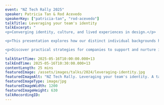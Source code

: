 ```yaml
---
event: "NZ Tech Rally 2025"
speaker: Patricia Tan & Rod Acevedo
speakerKey: ["patricia-tan", "rod-acevedo"]
talkTitle: Leveraging your team's identity
talkExcerpt: "  
<p>Converging identity, culture, and lived experiences in design.</p> 

<p>This presentation explores how our distinct individual backgrounds have shaped our careers in design and tech, from the challenges we've faced to the different ways we've overcome them. We'll share our personal stories, shedding light on the unique issues and frustrations immigrants encounter, and how we've transformed our cultural backgrounds into professional strengths.</p> 

<p>Discover practical strategies for companies to support and nurture immigrant talent, tapping into the diverse perspectives that drive innovation. Join us for an inspiring look at design through an immigrant's lens, and gain actionable insights to create a more inclusive, creative workplace that harnesses the power of cultural diversity.</p>
"
talkStartTime: 2025-05-16T10:00:00.000+13
talkEndTime: 2025-05-16T10:30:00.000+13
contentLength: 25 mins
featuredImage: /assets/images/talks/2024/leveraging-identity.jpg
featuredImageAlt: "NZ Tech Rally. Leveraging your team's identity. A talk by Patricia Tan, Senior Product Designer & Rod Acevedo, Design Lead @ RUSH Digital. Friday 16th May 2025 @ Tākina, Wellington"
featuredImageType: image/jpg
featuredImageWidth: 1200
featuredImageHeight: 630
talkRecordingID:
---
```


